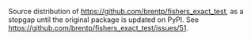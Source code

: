 Source distribution of <https://github.com/brentp/fishers_exact_test>, as a stopgap until the original package is updated on PyPI.
See <https://github.com/brentp/fishers_exact_test/issues/51>.
